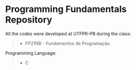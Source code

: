 # Programming Fundamentals Repository

All the codes were developed at UTFPR-PB during the class:
> - FP21NB - Fundamentos de Programação

Programming Language:
> - C
